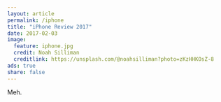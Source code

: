 ```yaml
---
layout: article
permalink: /iphone
title: "iPhone Review 2017"
date: 2017-02-03
image:
  feature: iphone.jpg
  credit: Noah Silliman
  creditlink: https://unsplash.com/@noahsilliman?photo=zKzHHKOsZ-8
ads: true
share: false
---
```



Meh.
